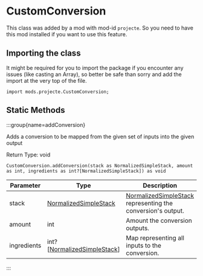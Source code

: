 # CustomConversion

This class was added by a mod with mod-id `projecte`. So you need to have this mod installed if you
want to use this feature.

## Importing the class

It might be required for you to import the package if you encounter any issues (like casting an
Array), so better be safe than sorry and add the import at the very top of the file.

```zenscript
import mods.projecte.CustomConversion;
```

## Static Methods

:::group{name=addConversion}

Adds a conversion to be mapped from the given set of inputs into the given output

Return Type: void

```zenscript
CustomConversion.addConversion(stack as NormalizedSimpleStack, amount as int, ingredients as int?[NormalizedSimpleStack]) as void
```

| Parameter | Type | Description |
|-----------|------|-------------|
| stack | [NormalizedSimpleStack](/mods/ProjectE/NormalizedSimpleStack) | [NormalizedSimpleStack](/mods/ProjectE/NormalizedSimpleStack) representing the conversion's output. |
| amount | int | Amount the conversion outputs. |
| ingredients | int?[[NormalizedSimpleStack](/mods/ProjectE/NormalizedSimpleStack)] | Map representing all inputs to the conversion. |

:::

